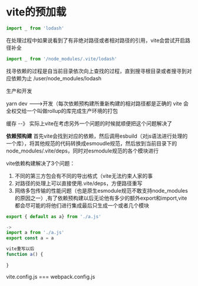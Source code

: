 # vite的预加载
```js
import _ from 'lodash'

```
在处理过程中如果说看到了有非绝对路径或者相对路径的引用，vite会尝试开启路径补全

```js
import _ from '/node_modules/.vite/lodash' 

```
找寻依赖的过程是自当前目录依次向上查找的过程，直到搜寻根目录或者搜寻到对应依赖为止 /user/node_modules/lodash

生产和开发

yarn dev --->开发（每次依赖预构建所重新构建的相对路径都是正确的
vite 会全权交给一个叫做rollup的库完成生产环境的打包

缓存 --》
实际上vite在考虑另外一个问题的时候就顺便把这个问题解决了

**依赖预构建**
首先vite会找到对应的依赖，然后调用esbuild（对js语法进行处理的一个库），将其他规范的代码转换成esmoudle规范，然后放到当前目录下的node_modules/.vite/deps，同时对esmodule规范的各个模块进行

vite依赖构建解决了3个问题：
1. 不同的第三方包会有不同的导出格式（vite无法约束人家的事
2. 对路径的处理上可以直接使用.vite/deps，方便路径重写
3. 网络多包传输的性能问题（也是原生esmodule规范不敢支持node_modules的原因之一）,有了依赖预构建以后无论他有多少的额外export和import,vite都会尽可能的将他们进行集成最后只生成一个或者几个模块

```js
export { default as a} from './a.js'

-> 
import a from './a.js'
export const a = a

vite重写以后 
function a() {
  
}


```

vite.config.js === webpack.config.js

